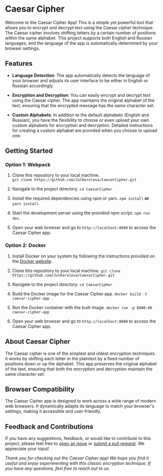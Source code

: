 # Caesar Cipher

Welcome to the Caesar Cipher App! This is a simple yet powerful tool that allows you to encrypt and decrypt text using the Caesar cipher technique. The Caesar cipher involves shifting letters by a certain number of positions within the same alphabet. This project supports both English and Russian languages, and the language of the app is automatically determined by your browser settings.

## Features
-   **Language Detection**: The app automatically detects the language of your browser and adjusts its user interface to be either in English or Russian accordingly.
    
-   **Encryption and Decryption**: You can easily encrypt and decrypt text using the Caesar cipher. The app maintains the original alphabet of the text, ensuring that the encrypted message has the same character set.
    
-   **Custom Alphabets**: In addition to the default alphabets (English and Russian), you have the flexibility to choose or even upload your own custom alphabets for encryption and decryption. Detailed instructions for creating a custom alphabet are provided when you choose to upload one.

## Getting Started
### Option 1: Webpack
1.  Clone this repository to your local machine.    
    `git clone https://github.com/JulKoroleva/CaesarCipher.git` 
    
2.  Navigate to the project directory.
    `cd CaesarCipher`
    
3.  Install the required dependencies using npm or yarn.
`npm install` **or** `yarn install`.
    
4.  Start the development server using the provided npm script.
 `npm run dev`.
5. Open your web browser and go to `http://localhost:8080` to access the Caesar Cipher app.

  ### Option 2: Docker

1.  Install Docker on your system by following the instructions provided on the [Docker website](https://docs.docker.com/get-docker/).
    
2.  Clone this repository to your local machine.
  `git clone https://github.com/JulKoroleva/CaesarCipher.git` 
  
3. Navigate to the project directory.
    `cd CaesarCipher`
 4. Build the Docker image for the Caesar Cipher app.
 `docker build -t caesar-cipher-app .`
 5. Run the Docker container with the built image.
 `docker run -p 8080:80 caesar-cipher-app`
 6. Open your web browser and go to `http://localhost:8080` to access the Caesar Cipher app.

## About Caesar Cipher
The Caesar cipher is one of the simplest and oldest encryption techniques. It works by shifting each letter in the plaintext by a fixed number of positions down or up the alphabet. This app preserves the original alphabet of the text, ensuring that both the encryption and decryption maintain the same character set.

## Browser Compatibility
The Caesar Cipher app is designed to work across a wide range of modern web browsers. It dynamically adapts its language to match your browser's settings, making it accessible and user-friendly.

## Feedback and Contributions
If you have any suggestions, feedback, or would like to contribute to this project, please feel free to [open an issue](https://github.com/JulKoroleva/CaesarCipher/issues) or [submit a pull request](https://github.com/JulKoroleva/CaesarCipher/pulls). We appreciate your input!

*Thank you for checking out the Caesar Cipher app! We hope you find it useful and enjoy experimenting with this classic encryption technique. If you have any questions, feel free to reach out to us.*
